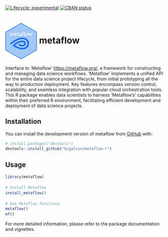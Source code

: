 
<!-- README.md is generated from README.Rmd. Please edit that file -->
<!-- badges: start -->

[![Lifecycle:
experimental](https://img.shields.io/badge/lifecycle-experimental-orange.svg)](https://lifecycle.r-lib.org/articles/stages.html#experimental)
[![CRAN
status](https://www.r-pkg.org/badges/version/metaflow)](https://CRAN.R-project.org/package=metaflow)
<!-- badges: end -->

# <img src="man/figures/logo.png" align="center" width="100" /> metaflow

Interface to ‘Metaflow’ <https://metaflow.org/>, a framework for
constructing and managing data science workflows. ‘Metaflow’ implements
a unified API for the entire data science project lifecycle, from
initial prototyping all the way to production deployment. Key features
encompass version control, scalability, and seamless integration with
popular cloud orchestration tools. This R package enables data
scientists to harness ‘Metaflow’s’ capabilities within their preferred R
environment, facilitating efficient development and deployment of data
science projects.

## Installation

You can install the development version of metaflow from
[GitHub](https://github.com/bcgalvin/metaflow-r) with:

``` r
# install.packages("devtools")
devtools::install_github("bcgalvin/metaflow-r")
```

## Usage

``` r
library(metaflow)

# Install Metaflow
install_metaflow()

# Use Metaflow functions
metaflow()
mf()
```

For more detailed information, please refer to the package documentation
and vignettes.
